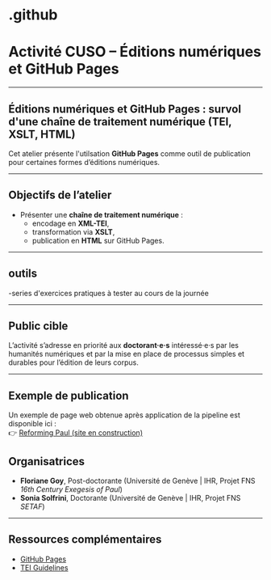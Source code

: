 # .github

# Activité CUSO – Éditions numériques et GitHub Pages

---


## Éditions numériques et GitHub Pages : survol d'une chaîne de traitement numérique (TEI, XSLT, HTML)  

Cet atelier présente l'utilsation **GitHub Pages** comme outil de publication pour certaines formes d’éditions numériques.  

---
## Objectifs de l’atelier
- Présenter une **chaîne de traitement numérique** :  
  - encodage en **XML-TEI**,  
  - transformation via **XSLT**,  
  - publication en **HTML** sur GitHub Pages.
    
---

## outils
  -series d'exercices pratiques à tester au cours de la journée
  
---
## Public cible
L’activité s’adresse en priorité aux **doctorant·e·s** intéressé·e·s par les humanités numériques et par la mise en place de processus simples et durables pour l’édition de leurs corpus.

---

## Exemple de publication
Un exemple de page web obtenue après application de la pipeline est disponible ici :  
👉 [Reforming Paul (site en construction)](https://16thexegesisdh.github.io/ReformingPaul/)


## Organisatrices
- **Floriane Goy**, Post-doctorante (Université de Genève | IHR, Projet FNS *16th Century Exegesis of Paul*)  
- **Sonia Solfrini**, Doctorante (Université de Genève | IHR, Projet FNS *SETAF*)

---

## Ressources complémentaires  
- [GitHub Pages](https://pages.github.com)  
- [TEI Guidelines](https://tei-c.org/release/doc/tei-p5-doc/en/html/)  
